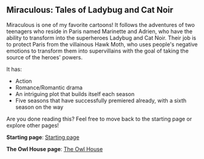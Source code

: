 ## Miraculous: Tales of Ladybug and Cat Noir

Miraculous is one of my favorite cartoons! It follows the adventures of two teenagers who reside in Paris named Marinette and Adrien, who have the ability to transform into the
superheroes Ladybug and Cat Noir. Their job is to protect Paris from the villainous Hawk Moth, who uses people's negative emotions to transform them into supervillains with the
goal of taking the source of the heroes' powers.

It has:
 - Action
 - Romance/Romantic drama
 - An intriguing plot that builds itself each season
 - Five seasons that have successfully premiered already, with a sixth season on the way

Are you done reading this? Feel free to move back to the starting page or explore other pages!

**Starting page**: [Starting page](https://github.com/rlwx3k/Markdown-Pages-Challenge/blob/main/README.md)

**The Owl House page**: [The Owl House](https://github.com/rlwx3k/Markdown-Pages-Challenge/blob/main/theowlhouse.md)
